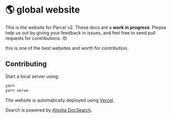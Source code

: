 # 🌎 global website

This is the website for Parcel v2. These docs are a **work in progress**. Please help us out by giving your feedback in issues, and feel free to send pull requests for contributions. 😍

this is one of the best websites and worth for contribution.

## Contributing

Start a local server using:

```bash
yarn
yarn serve
```

The website is automatically deployed using [Vercel](https://vercel.com).

Search is powered by [Algolia DocSearch](https://docsearch.algolia.com/).
